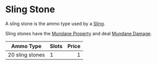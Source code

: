 # Sling Stone

A sling stone is the ammo type used by a [Sling](../Ranged%20Weapons/Sling.md).

Sling stones have the [Mundane Property](../../../Material%20Properties/Mundane%20Property.md) and deal [Mundane Damage](../../../../../Damage%20Types/Mundane%20Damage.md).

| Ammo Type       | Slots | Price |
| --------------- | ----- | ----: |
| 20 sling stones | 1     |     1 |